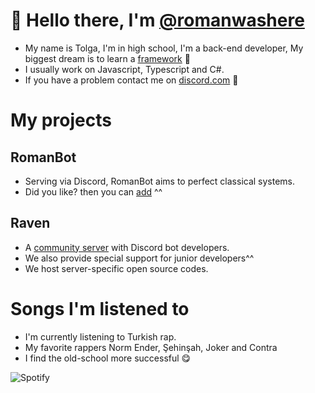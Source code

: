 # 👋 Hello there, I'm [@romanwashere](https://github.com/romanwashere)
- My name is Tolga, I'm in high school, I'm a back-end developer, My biggest dream is to learn a [framework](https://www.codecademy.com/resources/blog/what-is-a-framework/) 🤩
- I usually work on Javascript, Typescript and C#.
- If you have a problem contact me on [discord.com](https://discord.com/users/622350390871982080) 👀

# My projects
## RomanBot
- Serving via Discord, RomanBot aims to perfect classical systems.
- Did you like? then you can [add](https://discord.com/api/oauth2/authorize?client_id=996343874509353122&permissions=8&scope=bot%20applications.commands) ^^

## Raven
- A [community server](https://discord.gg/altyapilar) with Discord bot developers.
- We also provide special support for junior developers^^
- We host server-specific open source codes.

# Songs I'm listened to
- I'm currently listening to Turkish rap.
- My favorite rappers Norm Ender, Şehinşah, Joker and Contra
- I find the old-school more successful 😋

![Spotify](https://spotify-github-profile.vercel.app/api/view?uid=31rirsi6rbffpdojujds57ru654y&cover_image=true&theme=default&show_offline=false&background_color=121212&interchange=false)
